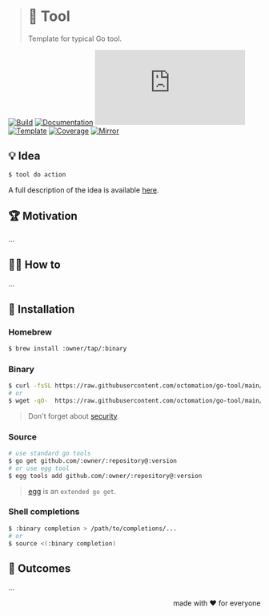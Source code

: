 > # 🧩 Tool
>
> Template for typical Go tool.

[![Build][build.icon]][build.page]
[![Documentation][docs.icon]][docs.page]
[![Quality][quality.icon]][quality.page]
[![Template][template.icon]][template.page]
[![Coverage][coverage.icon]][coverage.page]
[![Mirror][mirror.icon]][mirror.page]

## 💡 Idea

```bash
$ tool do action
```

A full description of the idea is available [here][design.page].

## 🏆 Motivation

...

## 🤼‍♂️ How to

...

## 🧩 Installation

### Homebrew

```bash
$ brew install :owner/tap/:binary
```

### Binary

```bash
$ curl -fsSL https://raw.githubusercontent.com/octomation/go-tool/main/bin/install | sh
# or
$ wget -qO-  https://raw.githubusercontent.com/octomation/go-tool/main/bin/install | sh
```

> Don't forget about [security](https://www.idontplaydarts.com/2016/04/detecting-curl-pipe-bash-server-side/).

### Source

```bash
# use standard go tools
$ go get github.com/:owner/:repository@:version
# or use egg tool
$ egg tools add github.com/:owner/:repository@:version
```

> [egg][] is an `extended go get`.

### Shell completions

```bash
$ :binary completion > /path/to/completions/...
# or
$ source <(:binary completion)
```

## 🤲 Outcomes

...

<p align="right">made with ❤️ for everyone</p>

[awesome.icon]:     https://awesome.re/mentioned-badge.svg
[build.page]:       https://github.com/:owner/:repository/actions/workflows/ci.yml
[build.icon]:       https://github.com/octomation/go-tool/actions/workflows/ci.yml/badge.svg
[coverage.page]:    https://codeclimate.com/github/:owner/:repository/test_coverage
[coverage.icon]:    https://api.codeclimate.com/v1/badges/8491ba0aada439d2df0c/test_coverage
[design.page]:      https://www.notion.so/33715348cc114ea79dd350a25d16e0b0?r=0b753cbf767346f5a6fd51194829a2f3
[docs.page]:        https://pkg.go.dev/:module/:version
[docs.icon]:        https://img.shields.io/badge/docs-pkg.go.dev-blue
[mirror.page]:      https://bitbucket.org/kamilsk/go-tool
[mirror.icon]:      https://img.shields.io/badge/mirror-bitbucket-blue
[promo.page]:       https://github.com/:owner/:repository
[quality.page]:     https://goreportcard.com/report/:module
[quality.icon]:     https://goreportcard.com/badge/go.octolab.org
[template.page]:    https://github.com/octomation/go-tool
[template.icon]:    https://img.shields.io/badge/template-go--tool-blue

[egg]:              https://github.com/kamilsk/egg
